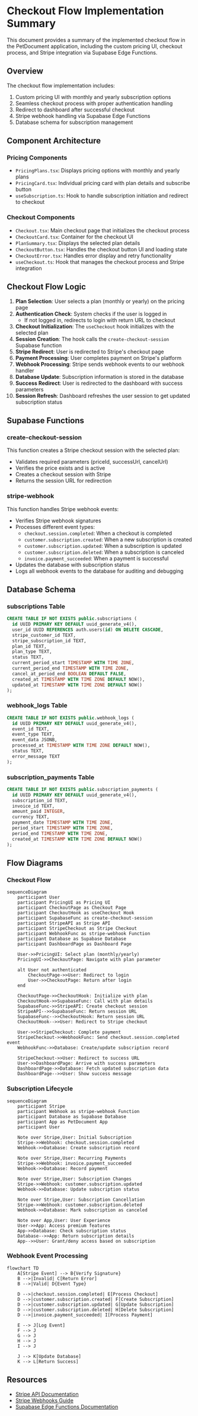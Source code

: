 # Checkout Flow Implementation Summary

This document provides a summary of the implemented checkout flow in the PetDocument application, including the custom pricing UI, checkout process, and Stripe integration via Supabase Edge Functions.

## Overview

The checkout flow implementation includes:

1. Custom pricing UI with monthly and yearly subscription options
2. Seamless checkout process with proper authentication handling
3. Redirect to dashboard after successful checkout
4. Stripe webhook handling via Supabase Edge Functions
5. Database schema for subscription management

## Component Architecture

### Pricing Components

- `PricingPlans.tsx`: Displays pricing options with monthly and yearly plans
- `PricingCard.tsx`: Individual pricing card with plan details and subscribe button
- `useSubscription.ts`: Hook to handle subscription initiation and redirect to checkout

### Checkout Components

- `Checkout.tsx`: Main checkout page that initializes the checkout process
- `CheckoutCard.tsx`: Container for the checkout UI
- `PlanSummary.tsx`: Displays the selected plan details
- `CheckoutButton.tsx`: Handles the checkout button UI and loading state
- `CheckoutError.tsx`: Handles error display and retry functionality
- `useCheckout.ts`: Hook that manages the checkout process and Stripe integration

## Checkout Flow Logic

1. **Plan Selection**: User selects a plan (monthly or yearly) on the pricing page
2. **Authentication Check**: System checks if the user is logged in
   - If not logged in, redirects to login with return URL to checkout
3. **Checkout Initialization**: The `useCheckout` hook initializes with the selected plan
4. **Session Creation**: The hook calls the `create-checkout-session` Supabase function
5. **Stripe Redirect**: User is redirected to Stripe's checkout page
6. **Payment Processing**: User completes payment on Stripe's platform
7. **Webhook Processing**: Stripe sends webhook events to our webhook handler
8. **Database Update**: Subscription information is stored in the database
9. **Success Redirect**: User is redirected to the dashboard with success parameters
10. **Session Refresh**: Dashboard refreshes the user session to get updated subscription status

## Supabase Functions

### create-checkout-session

This function creates a Stripe checkout session with the selected plan:

- Validates required parameters (priceId, successUrl, cancelUrl)
- Verifies the price exists and is active
- Creates a checkout session with Stripe
- Returns the session URL for redirection

### stripe-webhook

This function handles Stripe webhook events:

- Verifies Stripe webhook signatures
- Processes different event types:
  - `checkout.session.completed`: When a checkout is completed
  - `customer.subscription.created`: When a new subscription is created
  - `customer.subscription.updated`: When a subscription is updated
  - `customer.subscription.deleted`: When a subscription is canceled
  - `invoice.payment_succeeded`: When a payment is successful
- Updates the database with subscription status
- Logs all webhook events to the database for auditing and debugging

## Database Schema

### subscriptions Table

```sql
CREATE TABLE IF NOT EXISTS public.subscriptions (
  id UUID PRIMARY KEY DEFAULT uuid_generate_v4(),
  user_id UUID REFERENCES auth.users(id) ON DELETE CASCADE,
  stripe_customer_id TEXT,
  stripe_subscription_id TEXT,
  plan_id TEXT,
  plan_type TEXT,
  status TEXT,
  current_period_start TIMESTAMP WITH TIME ZONE,
  current_period_end TIMESTAMP WITH TIME ZONE,
  cancel_at_period_end BOOLEAN DEFAULT FALSE,
  created_at TIMESTAMP WITH TIME ZONE DEFAULT NOW(),
  updated_at TIMESTAMP WITH TIME ZONE DEFAULT NOW()
);
```

### webhook_logs Table

```sql
CREATE TABLE IF NOT EXISTS public.webhook_logs (
  id UUID PRIMARY KEY DEFAULT uuid_generate_v4(),
  event_id TEXT,
  event_type TEXT,
  event_data JSONB,
  processed_at TIMESTAMP WITH TIME ZONE DEFAULT NOW(),
  status TEXT,
  error_message TEXT
);
```

### subscription_payments Table

```sql
CREATE TABLE IF NOT EXISTS public.subscription_payments (
  id UUID PRIMARY KEY DEFAULT uuid_generate_v4(),
  subscription_id TEXT,
  invoice_id TEXT,
  amount_paid INTEGER,
  currency TEXT,
  payment_date TIMESTAMP WITH TIME ZONE,
  period_start TIMESTAMP WITH TIME ZONE,
  period_end TIMESTAMP WITH TIME ZONE,
  created_at TIMESTAMP WITH TIME ZONE DEFAULT NOW()
);
```

## Flow Diagrams

### Checkout Flow

```mermaid
sequenceDiagram
    participant User
    participant PricingUI as Pricing UI
    participant CheckoutPage as Checkout Page
    participant CheckoutHook as useCheckout Hook
    participant SupabaseFunc as create-checkout-session
    participant StripeAPI as Stripe API
    participant StripeCheckout as Stripe Checkout
    participant WebhookFunc as stripe-webhook Function
    participant Database as Supabase Database
    participant DashboardPage as Dashboard Page

    User->>PricingUI: Select plan (monthly/yearly)
    PricingUI->>CheckoutPage: Navigate with plan parameter
    
    alt User not authenticated
        CheckoutPage->>User: Redirect to login
        User->>CheckoutPage: Return after login
    end
    
    CheckoutPage->>CheckoutHook: Initialize with plan
    CheckoutHook->>SupabaseFunc: Call with plan details
    SupabaseFunc->>StripeAPI: Create checkout session
    StripeAPI-->>SupabaseFunc: Return session URL
    SupabaseFunc-->>CheckoutHook: Return session URL
    CheckoutHook-->>User: Redirect to Stripe checkout
    
    User->>StripeCheckout: Complete payment
    StripeCheckout->>WebhookFunc: Send checkout.session.completed event
    WebhookFunc->>Database: Create/update subscription record
    
    StripeCheckout->>User: Redirect to success URL
    User->>DashboardPage: Arrive with success parameters
    DashboardPage->>Database: Fetch updated subscription data
    DashboardPage-->>User: Show success message
```

### Subscription Lifecycle

```mermaid
sequenceDiagram
    participant Stripe
    participant Webhook as stripe-webhook Function
    participant Database as Supabase Database
    participant App as PetDocument App
    participant User

    Note over Stripe,User: Initial Subscription
    Stripe->>Webhook: checkout.session.completed
    Webhook->>Database: Create subscription record
    
    Note over Stripe,User: Recurring Payments
    Stripe->>Webhook: invoice.payment_succeeded
    Webhook->>Database: Record payment
    
    Note over Stripe,User: Subscription Changes
    Stripe->>Webhook: customer.subscription.updated
    Webhook->>Database: Update subscription status
    
    Note over Stripe,User: Subscription Cancellation
    Stripe->>Webhook: customer.subscription.deleted
    Webhook->>Database: Mark subscription as canceled
    
    Note over App,User: User Experience
    User->>App: Access premium features
    App->>Database: Check subscription status
    Database-->>App: Return subscription details
    App-->>User: Grant/deny access based on subscription
```

### Webhook Event Processing

```mermaid
flowchart TD
    A[Stripe Event] --> B{Verify Signature}
    B -->|Invalid| C[Return Error]
    B -->|Valid| D{Event Type}
    
    D -->|checkout.session.completed| E[Process Checkout]
    D -->|customer.subscription.created| F[Create Subscription]
    D -->|customer.subscription.updated| G[Update Subscription]
    D -->|customer.subscription.deleted| H[Delete Subscription]
    D -->|invoice.payment_succeeded| I[Process Payment]
    
    E --> J[Log Event]
    F --> J
    G --> J
    H --> J
    I --> J
    
    J --> K[Update Database]
    K --> L[Return Success]
```

## Resources

- [Stripe API Documentation](https://stripe.com/docs/api)
- [Stripe Webhooks Guide](https://stripe.com/docs/webhooks)
- [Supabase Edge Functions Documentation](https://supabase.com/docs/guides/functions)